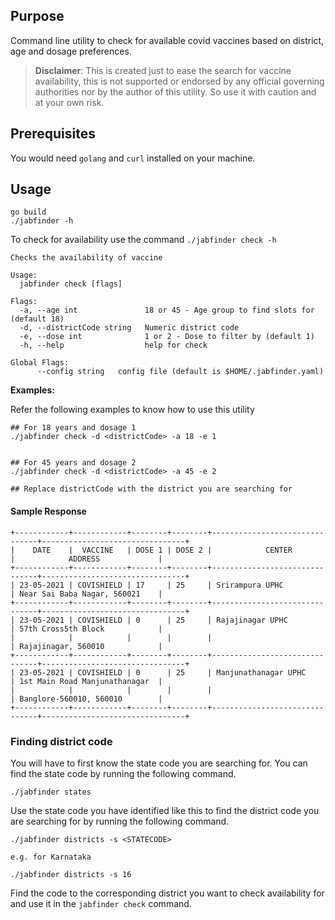 ## Purpose

Command line utility to check for available covid vaccines based on district, age and dosage preferences.

> **Disclaimer**: This is created just to ease the search for vaccine availability, this is not supported or endorsed by any official governing authorities nor by the author of this utility. So use it with caution and at your own risk.       

## Prerequisites

You would need `golang` and `curl` installed on your machine. 

## Usage 

```
go build
./jabfinder -h
```

To check for availability use the command `./jabfinder check -h`

```
Checks the availability of vaccine

Usage:
  jabfinder check [flags]

Flags:
  -a, --age int               18 or 45 - Age group to find slots for (default 18)
  -d, --districtCode string   Numeric district code
  -e, --dose int              1 or 2 - Dose to filter by (default 1)
  -h, --help                  help for check

Global Flags:
      --config string   config file (default is $HOME/.jabfinder.yaml)
```

**Examples:**

Refer the following examples to know how to use this utility 
```
## For 18 years and dosage 1
./jabfinder check -d <districtCode> -a 18 -e 1


## For 45 years and dosage 2
./jabfinder check -d <districtCode> -a 45 -e 2

## Replace districtCode with the district you are searching for 
```

#### Sample Response
```
+------------+------------+--------+--------+-------------------------------+--------------------------------+
|    DATE    |  VACCINE   | DOSE 1 | DOSE 2 |            CENTER             |            ADDRESS             |
+------------+------------+--------+--------+-------------------------------+--------------------------------+
| 23-05-2021 | COVISHIELD | 17     | 25     | Srirampura UPHC               | Near Sai Baba Nagar, 560021    |
+------------+------------+--------+--------+-------------------------------+--------------------------------+
| 23-05-2021 | COVISHIELD | 0      | 25     | Rajajinagar UPHC              | 57th Cross5th Block            |
|            |            |        |        |                               | Rajajinagar, 560010            |
+------------+------------+--------+--------+-------------------------------+--------------------------------+
| 23-05-2021 | COVISHIELD | 0      | 25     | Manjunathanagar UPHC          | 1st Main Road Manjunathanagar  |
|            |            |        |        |                               | Banglore-560010, 560010        |
+------------+------------+--------+--------+-------------------------------+--------------------------------+
```

### Finding district code

You will have to first know the state code you are searching for. You can find the state code by running the following command.

```
./jabfinder states
```

Use the state code you have identified like this to find the district code you are searching for by running the following command.
```
./jabfinder districts -s <STATECODE>

e.g. for Karnataka

./jabfinder districts -s 16
```

Find the code to the corresponding district you want to check availability for and use it in the `jabfinder check` command.


